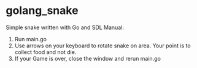 # golang_snake
Simple snake written with Go and SDL
Manual:
1. Run main.go
2. Use arrows on your keyboard to rotate snake on area. Your point is to collect food and not die.
3. If your Game is over, close the window and rerun main.go
